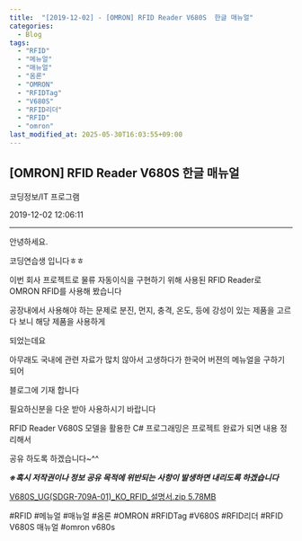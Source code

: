 ```yaml
---
title:  "[2019-12-02] - [OMRON] RFID Reader V680S  한글 매뉴얼"
categories:
  - Blog
tags:
  - "RFID"
  - "메뉴얼"
  - "매뉴얼"
  - "옴론"
  - "OMRON"
  - "RFIDTag"
  - "V680S"
  - "RFID리더"
  - "RFID"
  - "omron"
last_modified_at: 2025-05-30T16:03:55+09:00
---
```


## [OMRON] RFID Reader V680S 한글 매뉴얼

코딩정보/IT 프로그램

2019-12-02 12:06:11

* * *

안녕하세요.

코딩연습생 입니다ㅎㅎ

이번 회사 프로젝트로 물류 자동이식을 구현하기 위해 사용된 RFID Reader로 OMRON RFID를 사용해 봤습니다

공장내에서 사용해야 하는 문제로 분진, 먼지, 충격, 온도, 등에 강성이 있는 제품을 고르다 보니 해당 제품을 사용하게

되었는데요

아무래도 국내에 관련 자료가 많치 않아서 고생하다가 한국어 버젼의 메뉴얼을 구하기 되어

블로그에 기재 합니다

필요하신분을 다운 받아 사용하시기 바랍니다

RFID Reader V680S 모델을 활용한 C# 프로그래밍은 프로젝트 완료가 되면 내용 정리해서

공유 하도록 하겠습니다~^^

_**※혹시 저작권이나 정보 공유 목적에 위반되는 사항이 발생하면 내리도록 하겠습니다**_

[ V680S_UG(SDGR-709A-01)_KO_RFID_설명서.zip 5.78MB
](./file/V680S_UG\(SDGR-709A-01\)_KO_RFID_설명서.zip)

  

#RFID #메뉴얼 #매뉴얼 #옴론 #OMRON #RFIDTag #V680S #RFID리더 #RFID V680S 매뉴얼 #omron
v680s

